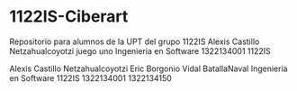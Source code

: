 # 1122IS-Ciberart
Repositorio para alumnos de la UPT del grupo 1122IS
Alexis Castillo Netzahualcoyotzi
juego uno
Ingenieria en Software
1322134001
1122IS

Alexis Castillo Netzahualcoyotzi
Eric Borgonio Vidal
BatallaNaval
Ingenieria en Software
1122IS
1322134001
1322134150
